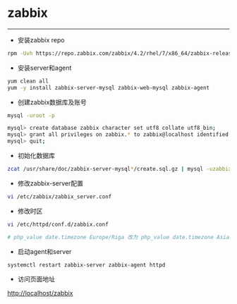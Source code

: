 # zabbix

--------

- 安装zabbix repo

```bash
rpm -Uvh https://repo.zabbix.com/zabbix/4.2/rhel/7/x86_64/zabbix-release-4.2-1.el7.noarch.rpm
```

- 安装server和agent

```bash
yum clean all
yum -y install zabbix-server-mysql zabbix-web-mysql zabbix-agent
```

- 创建zabbix数据库及账号

```bash
mysql -uroot -p

mysql> create database zabbix character set utf8 collate utf8_bin;
mysql> grant all privileges on zabbix.* to zabbix@localhost identified by 'zabbix';
mysql> quit;
```

- 初始化数据库

```bash
zcat /usr/share/doc/zabbix-server-mysql*/create.sql.gz | mysql -uzabbix -p zabbix
```

- 修改zabbix-server配置

```bash
vi /etc/zabbix/zabbix_server.conf
```

- 修改时区

```bash
vi /etc/httpd/conf.d/zabbix.conf

# php_value date.timezone Europe/Riga 改为 php_value date.timezone Asia/Shanghai
```

- 启动agent和server

```bash
systemctl restart zabbix-server zabbix-agent httpd
```

- 访问页面地址

<http://localhost/zabbix>
